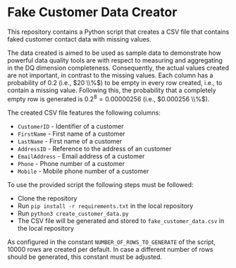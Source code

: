 # Fake Customer Data Creator

This repository contains a Python script that creates a CSV file that contains faked customer contact data with missing 
values.

The data created is aimed to be used as sample data to demonstrate how powerful data quality tools are with respect 
to measuring and aggregating in the DQ dimension completeness.
Consequently, the actual values created are not important, in contrast to the missing values.
Each column has a probability of $0.2$ (i.e., $20 \\%$) to be empty in every row created, i.e., to contain a missing value.
Following this, the probability that a completely empty row is generated is $0.2^8 = 0.00000256$ (i.e., $0.000256 \\%$).

The created CSV file features the following columns:
* `CustomerID`   - Identifier of a customer
* `FirstName`    - First name of a customer
* `LastName`     - First name of a customer
* `AddressID`    - Reference to the address of an customer
* `EmailAddress` - Email address of a customer
* `Phone`        - Phone number of a customer
* `Mobile`       - Mobile phone number of a customer

To use the provided script the following steps must be followed:
* Clone the repository
* Run `pip install -r requirements.txt` in the local repository
* Run `python3 create_customer_data.py`
* The CSV file will be generated and stored to `fake_customer_data.csv` in the local repository 


As configured in the constant `NUMBER_OF_ROWS_TO_GENERATE` of the script, 10000 rows are created per default. 
In case a different number of rows should be generated, this constant must be adjusted.  
